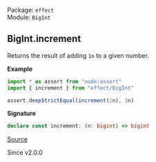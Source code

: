 Package: `effect`<br />
Module: `BigInt`<br />

## BigInt.increment

Returns the result of adding `1n` to a given number.

**Example**

```ts
import * as assert from "node:assert"
import { increment } from "effect/BigInt"

assert.deepStrictEqual(increment(2n), 3n)
```

**Signature**

```ts
declare const increment: (n: bigint) => bigint
```

[Source](https://github.com/Effect-TS/effect/tree/main/packages/effect/src/BigInt.ts#L161)

Since v2.0.0
